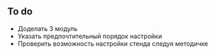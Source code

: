 ## To do
- Доделать 3 модуль
- Указать предпочтительный порядок настройки
- Проверить возможность настройки стенда следуя методичке 
